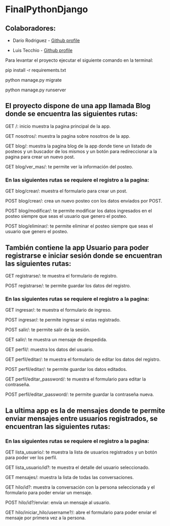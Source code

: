 # FinalPythonDjango

## Colaboradores:

- Darío Rodriguez - [Github profile](https://github.com/Dario296)

- Luis Tecchio - [Github profile](https://github.com/atreus23)

Para levantar el proyecto ejecutar el siguiente comando en la terminal:

pip install -r requirements.txt

python manage.py migrate

python manage.py runserver

## El proyecto dispone de una app llamada Blog donde se encuentra las siguientes rutas:

GET /: inicio muestra la pagina principal de la app.

GET nosotros/: muestra la pagina sobre nosotros de la app. 

GET blog/: muestra la pagina blog de la app donde tiene un listado de posteos y un buscador de los mismos y un botón para redireccionar a la pagina para crear un nuevo post.

GET blog/ver_mas/: te permite ver la información del posteo.

### En las siguientes rutas se requiere el registro a la pagina:

GET blog/crear/: muestra el formulario para crear un post. 

POST blog/crear/: crea un nuevo posteo con los datos enviados por POST.

POST blog/modificar/: te permite modificar los datos ingresados en el posteo siempre que seas el usuario que genero el posteo.

POST blog/eliminar/: te permite eliminar el posteo siempre que seas el usuario que genero el posteo.

## También contiene la app Usuario para poder registrarse e iniciar sesión donde se encuentran las siguientes rutas:

GET registrarse/: te muestra el formulario de registro.

POST registrarse/: te permite guardar los datos del registro.

### En las siguientes rutas se requiere el registro a la pagina:

GET ingresar/: te muestra el formulario de ingreso.

POST ingresar/: te permite ingresar si estas registrado.

POST salir/: te permite salir de la sesión.

GET salir/: te muestra un mensaje de despedida.

GET perfil/: muestra los datos del usuario.

GET perfil/editar/: te muestra el formulario de editar los datos del registro.

POST perfil/editar/: te permite guardar los datos editados.

GET perfil/editar_password/: te muestra el formulario para editar la contraseña.

POST perfil/editar_password/: te permite guardar la contraseña nueva.

## La ultima app es la de mensajes donde te permite enviar mensajes entre usuarios registrados, se encuentran las siguientes rutas:

### En las siguientes rutas se requiere el registro a la pagina:

GET lista_usuario/: te muestra la lista de usuarios registrados y un botón para poder ver los perfil.

GET lista_usuario/id?: te muestra el detalle del usuario seleccionado.

GET mensajes/: muestra la lista de todas las conversaciones.

GET hilo/id?: muestra la conversación con la persona seleccionada y el formulario para poder enviar un mensaje.

POST hilo/id?/enviar: envía un mensaje al usuario.

GET hilo/iniciar_hilo/username?/: abre el formulario para poder enviar el mensaje por primera vez a la persona.